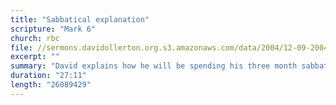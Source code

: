 ```yaml
---
title: "Sabbatical explanation"
scripture: "Mark 6"
church: rbc
file: //sermons.davidollerton.org.s3.amazonaws.com/data/2004/12-09-2004.mp3
excerpt: ""
summary: "David explains how he will be spending his three month sabbatical and continues the series in Mark"
duration: "27:11"
length: "26089429"
---
```

